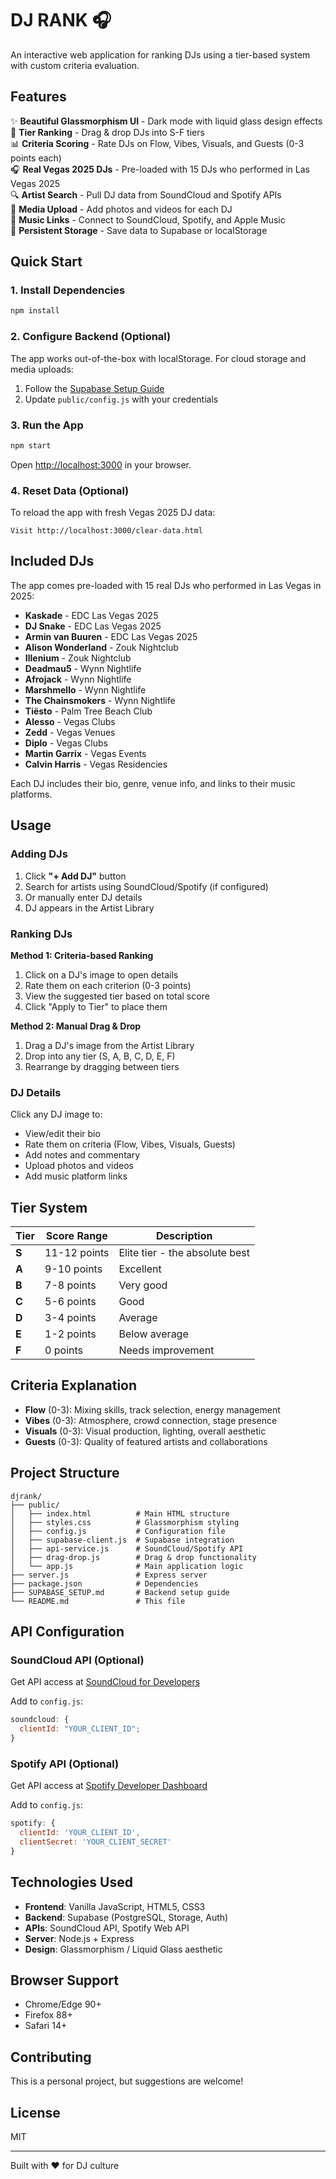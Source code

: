 # DJ RANK 🎧

An interactive web application for ranking DJs using a tier-based system with custom criteria evaluation.

## Features

✨ **Beautiful Glassmorphism UI** - Dark mode with liquid glass design effects  
🎯 **Tier Ranking** - Drag & drop DJs into S-F tiers  
📊 **Criteria Scoring** - Rate DJs on Flow, Vibes, Visuals, and Guests (0-3 points each)  
🎧 **Real Vegas 2025 DJs** - Pre-loaded with 15 DJs who performed in Las Vegas 2025  
🔍 **Artist Search** - Pull DJ data from SoundCloud and Spotify APIs  
📸 **Media Upload** - Add photos and videos for each DJ  
🎵 **Music Links** - Connect to SoundCloud, Spotify, and Apple Music  
💾 **Persistent Storage** - Save data to Supabase or localStorage

## Quick Start

### 1. Install Dependencies

```bash
npm install
```

### 2. Configure Backend (Optional)

The app works out-of-the-box with localStorage. For cloud storage and media uploads:

1. Follow the [Supabase Setup Guide](./SUPABASE_SETUP.md)
2. Update `public/config.js` with your credentials

### 3. Run the App

```bash
npm start
```

Open [http://localhost:3000](http://localhost:3000) in your browser.

### 4. Reset Data (Optional)

To reload the app with fresh Vegas 2025 DJ data:

```
Visit http://localhost:3000/clear-data.html
```

## Included DJs

The app comes pre-loaded with 15 real DJs who performed in Las Vegas in 2025:

- **Kaskade** - EDC Las Vegas 2025
- **DJ Snake** - EDC Las Vegas 2025
- **Armin van Buuren** - EDC Las Vegas 2025
- **Alison Wonderland** - Zouk Nightclub
- **Illenium** - Zouk Nightclub
- **Deadmau5** - Wynn Nightlife
- **Afrojack** - Wynn Nightlife
- **Marshmello** - Wynn Nightlife
- **The Chainsmokers** - Wynn Nightlife
- **Tiësto** - Palm Tree Beach Club
- **Alesso** - Vegas Clubs
- **Zedd** - Vegas Venues
- **Diplo** - Vegas Clubs
- **Martin Garrix** - Vegas Events
- **Calvin Harris** - Vegas Residencies

Each DJ includes their bio, genre, venue info, and links to their music platforms.

## Usage

### Adding DJs

1. Click **"+ Add DJ"** button
2. Search for artists using SoundCloud/Spotify (if configured)
3. Or manually enter DJ details
4. DJ appears in the Artist Library

### Ranking DJs

**Method 1: Criteria-based Ranking**

1. Click on a DJ's image to open details
2. Rate them on each criterion (0-3 points)
3. View the suggested tier based on total score
4. Click "Apply to Tier" to place them

**Method 2: Manual Drag & Drop**

1. Drag a DJ's image from the Artist Library
2. Drop into any tier (S, A, B, C, D, E, F)
3. Rearrange by dragging between tiers

### DJ Details

Click any DJ image to:

- View/edit their bio
- Rate them on criteria (Flow, Vibes, Visuals, Guests)
- Add notes and commentary
- Upload photos and videos
- Add music platform links

## Tier System

| Tier  | Score Range  | Description                    |
| ----- | ------------ | ------------------------------ |
| **S** | 11-12 points | Elite tier - the absolute best |
| **A** | 9-10 points  | Excellent                      |
| **B** | 7-8 points   | Very good                      |
| **C** | 5-6 points   | Good                           |
| **D** | 3-4 points   | Average                        |
| **E** | 1-2 points   | Below average                  |
| **F** | 0 points     | Needs improvement              |

## Criteria Explanation

- **Flow** (0-3): Mixing skills, track selection, energy management
- **Vibes** (0-3): Atmosphere, crowd connection, stage presence
- **Visuals** (0-3): Visual production, lighting, overall aesthetic
- **Guests** (0-3): Quality of featured artists and collaborations

## Project Structure

```
djrank/
├── public/
│   ├── index.html          # Main HTML structure
│   ├── styles.css          # Glassmorphism styling
│   ├── config.js           # Configuration file
│   ├── supabase-client.js  # Supabase integration
│   ├── api-service.js      # SoundCloud/Spotify API
│   ├── drag-drop.js        # Drag & drop functionality
│   └── app.js              # Main application logic
├── server.js               # Express server
├── package.json            # Dependencies
├── SUPABASE_SETUP.md       # Backend setup guide
└── README.md               # This file
```

## API Configuration

### SoundCloud API (Optional)

Get API access at [SoundCloud for Developers](https://soundcloud.com/you/apps)

Add to `config.js`:

```javascript
soundcloud: {
  clientId: "YOUR_CLIENT_ID";
}
```

### Spotify API (Optional)

Get API access at [Spotify Developer Dashboard](https://developer.spotify.com/dashboard)

Add to `config.js`:

```javascript
spotify: {
  clientId: 'YOUR_CLIENT_ID',
  clientSecret: 'YOUR_CLIENT_SECRET'
}
```

## Technologies Used

- **Frontend**: Vanilla JavaScript, HTML5, CSS3
- **Backend**: Supabase (PostgreSQL, Storage, Auth)
- **APIs**: SoundCloud API, Spotify Web API
- **Server**: Node.js + Express
- **Design**: Glassmorphism / Liquid Glass aesthetic

## Browser Support

- Chrome/Edge 90+
- Firefox 88+
- Safari 14+

## Contributing

This is a personal project, but suggestions are welcome!

## License

MIT

---

Built with ❤️ for DJ culture
